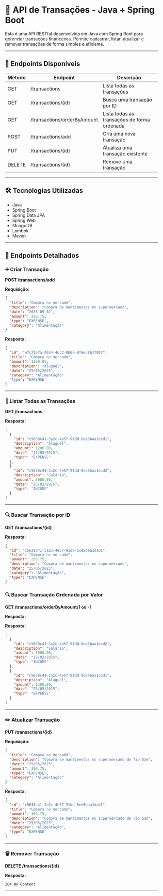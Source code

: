 
# 💸 API de Transações - Java + Spring Boot

Esta é uma API RESTful desenvolvida em Java com Spring Boot para gerenciar transações financeiras. Permite cadastrar, listar, atualizar e remover transações de forma simples e eficiente.

---

## 📌 Endpoints Disponíveis

| Método | Endpoint             | Descrição                        |
|--------|----------------------|----------------------------------|
| GET    | /transactions        | Lista todas as transações        |
| GET    | /transactions/{id}   | Busca uma transação por ID       |
| GET    | /transactions/orderByAmount | Lista todas as transações de forma ordenada |
| POST   | /transactions/add    | Cria uma nova transação          |
| PUT    | /transactions/{id}   | Atualiza uma transação existente |
| DELETE | /transactions/{id}   | Remove uma transação             |

---

## 🛠️ Tecnologias Utilizadas

- Java
- Spring Boot
- Spring Data JPA
- Spring Web
- MongoDB
- Lombok
- Maven

---

## 📑 Endpoints Detalhados

### ➕ Criar Transação

**POST /transactions/add**  

**Requisição:**

```json
{
  "title": "Compra no mercado",
  "description": "Compra de mantimentos no supermercado",
  "date": "2025-05-02",
  "amount": 250.75,
  "type": "EXPENSE",
  "category": "Alimentação"
}
```

**Resposta:**

```json
{
  "id": "e7c23e7a-46b4-4dc2-8b6e-df6ec8b1f002",
  "title": "Compra no mercado",
  "amount": 1200.00,
  "description": "Aluguel",
  "date": "25/05/2025",
  "category": "Alimentação"
  "type": "EXPENSE"
}
```

---

### 📃 Listar Todas as Transações

**GET /transactions**  

**Resposta:**

```json
[
  {
    "id": "c5638c41-3a2c-4e57-91dd-5ce5baa1dad1",
    "description": "Aluguel",
    "amount": 1200.00,
    "date": "25/05/2025",
    "type": "EXPENSE"
  },
  {
    "id": "c5638c41-3a2c-4e57-91dd-5ce5baa1dad2",
    "description": "Salário",
    "amount": 5000.00,
    "date": "23/02/2025",
    "type": "INCOME"
  }
]
```

---

### 🔍 Buscar Transação por ID

**GET /transactions/{id}**  

**Resposta:**

```json
{
  "id": "c5638c41-3a2c-4e57-91dd-5ce5baa1dad1",
  "title": "Compra no mercado",
  "amount": 250.75,
  "description": "Compra de mantimentos no supermercado",
  "date": "25/05/2025",
  "category": "Alimentação",
  "type": "EXPENSE"
}
```

### 🔍 Buscar Transação Ordenada por Valor

**GET /transactions/orderByAmount/1 ou -1**  

**Resposta:**

**Resposta:**

```json
[
  {
    "id": "c5638c41-3a2c-4e57-91dd-5ce5baa1dad2",
    "description": "Salário",
    "amount": 5000.00,
    "date": "23/02/2025",
    "type": "INCOME"
  },
  {
    "id": "c5638c41-3a2c-4e57-91dd-5ce5baa1dad1",
    "description": "Aluguel",
    "amount": 1200.00,
    "date": "25/05/2025",
    "type": "EXPENSE"
  }
]
```

---

### ✏️ Atualizar Transação

**PUT /transactions/{id}**  

**Requisição:**

```json
{
  "title": "Compra no mercado",
  "description": "Compra de mantimentos no supermercado do Tio Sam",
  "date": "25/05/2025",
  "amount": 300.75,
  "type": "EXPENSE",
  "category": "Alimentação"
}
```

**Resposta:**

```json
{
  "id": "c5638c41-3a2c-4e57-91dd-5ce5baa1dad1",
  "title": "Compra no mercado",
  "amount": 300.75,
  "description": "Compra de mantimentos no supermercado do Tio Sam",
  "date": "25/05/2025",
  "category": "Alimentação",
  "type": "EXPENSE"
}
```

---

### 🗑️ Remover Transação

**DELETE /transactions/{id}**  

**Resposta:**

```
204 No Content
```

---
